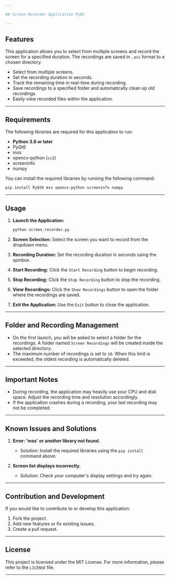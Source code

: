 ```yaml
---

## Screen Recorder Application PyQt

---
```


## Features

This application allows you to select from multiple screens and record the screen for a specified duration. The recordings are saved in `.avi` format to a chosen directory.

- Select from multiple screens.
- Set the recording duration in seconds.
- Track the remaining time in real-time during recording.
- Save recordings to a specified folder and automatically clean up old recordings.
- Easily view recorded files within the application.

---

## Requirements

The following libraries are required for this application to run:

- **Python 3.8 or later**
- PyQt6
- mss
- opencv-python (`cv2`)
- screeninfo
- numpy

You can install the required libraries by running the following command:

```bash
pip install PyQt6 mss opencv-python screeninfo numpy
```

---

## Usage

1. **Launch the Application:**
   ```bash
   python screen_recorder.py
   ```

2. **Screen Selection:** 
   Select the screen you want to record from the dropdown menu.

3. **Recording Duration:**
   Set the recording duration in seconds using the spinbox.

4. **Start Recording:** 
   Click the `Start Recording` button to begin recording.

5. **Stop Recording:** 
   Click the `Stop Recording` button to stop the recording.

6. **View Recordings:** 
   Click the `Show Recordings` button to open the folder where the recordings are saved.

7. **Exit the Application:** 
   Use the `Exit` button to close the application.

---

## Folder and Recording Management

- On the first launch, you will be asked to select a folder for the recordings. A folder named `Screen Recordings` will be created inside the selected directory.
- The maximum number of recordings is set to `10`. When this limit is exceeded, the oldest recording is automatically deleted.

---

## Important Notes

- During recording, the application may heavily use your CPU and disk space. Adjust the recording time and resolution accordingly.
- If the application crashes during a recording, your last recording may not be completed.

---

## Known Issues and Solutions

1. **Error: 'mss' or another library not found.**
   - Solution: Install the required libraries using the `pip install` command above.

2. **Screen list displays incorrectly.**
   - Solution: Check your computer's display settings and try again.

---

## Contribution and Development

If you would like to contribute to or develop this application:

1. Fork the project.
2. Add new features or fix existing issues.
3. Create a pull request.

---

## License

This project is licensed under the MIT License. For more information, please refer to the `LICENSE` file.

---

